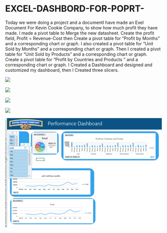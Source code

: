 # EXCEL-DASHBORD-FOR-POPRT-
Today we were doing a project and a documentI have made an Exel Document For Kevin Cookie Company, to show how much profit they have made. I made a pivot table to Merge the new datasheet. Create the profit field, Profit = Revenue-Cost then Create a pivot table for “Profit by Months” and a corresponding chart or graph. I also created a pivot table for “Unit Sold by Months” and a corresponding chart or graph. Then I created a pivot table for “Unit Sold by Products” and a corresponding chart or graph. Create a pivot table for “Profit by Countries and Products ” and a corresponding chart or graph. I Created a Dashboard and designed and customized my dashboard, then I Created three slicers.
 
![](Sources/ProfitBYMonth.png)

![](Sources/Profitbycountriesandproduct.png)

![](Sources/UnitSoldByprofit.png)

![](Sources/Unitsoldbyproduct.png)

![](sources/Dashboard.png)

